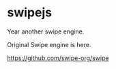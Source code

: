 # swipejs

Year another swipe engine.

Original Swipe engine is here.

https://github.com/swipe-org/swipe
